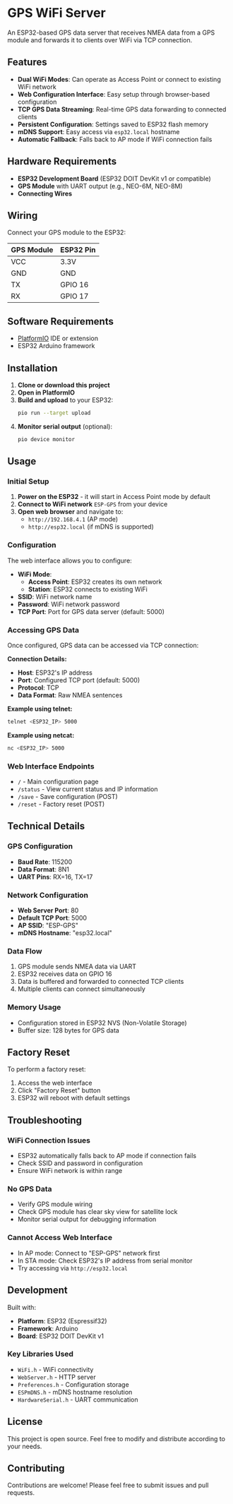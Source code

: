 # GPS WiFi Server

An ESP32-based GPS data server that receives NMEA data from a GPS module and forwards it to clients over WiFi via TCP connection.

## Features

- **Dual WiFi Modes**: Can operate as Access Point or connect to existing WiFi network
- **Web Configuration Interface**: Easy setup through browser-based configuration
- **TCP GPS Data Streaming**: Real-time GPS data forwarding to connected clients
- **Persistent Configuration**: Settings saved to ESP32 flash memory
- **mDNS Support**: Easy access via `esp32.local` hostname
- **Automatic Fallback**: Falls back to AP mode if WiFi connection fails

## Hardware Requirements

- **ESP32 Development Board** (ESP32 DOIT DevKit v1 or compatible)
- **GPS Module** with UART output (e.g., NEO-6M, NEO-8M)
- **Connecting Wires**

## Wiring

Connect your GPS module to the ESP32:

| GPS Module | ESP32 Pin |
|------------|-----------|
| VCC        | 3.3V      |
| GND        | GND       |
| TX         | GPIO 16   |
| RX         | GPIO 17   | (not required)

## Software Requirements

- [PlatformIO](https://platformio.org/) IDE or extension
- ESP32 Arduino framework

## Installation

1. **Clone or download this project**
2. **Open in PlatformIO**
3. **Build and upload** to your ESP32:
   ```bash
   pio run --target upload
   ```
4. **Monitor serial output** (optional):
   ```bash
   pio device monitor
   ```

## Usage

### Initial Setup

1. **Power on the ESP32** - it will start in Access Point mode by default
2. **Connect to WiFi network** `ESP-GPS` from your device
3. **Open web browser** and navigate to:
   - `http://192.168.4.1` (AP mode)
   - `http://esp32.local` (if mDNS is supported)

### Configuration

The web interface allows you to configure:

- **WiFi Mode**: 
  - **Access Point**: ESP32 creates its own network
  - **Station**: ESP32 connects to existing WiFi
- **SSID**: WiFi network name
- **Password**: WiFi network password  
- **TCP Port**: Port for GPS data server (default: 5000)

### Accessing GPS Data

Once configured, GPS data can be accessed via TCP connection:

**Connection Details:**
- **Host**: ESP32's IP address
- **Port**: Configured TCP port (default: 5000)
- **Protocol**: TCP
- **Data Format**: Raw NMEA sentences

**Example using telnet:**
```bash
telnet <ESP32_IP> 5000
```

**Example using netcat:**
```bash
nc <ESP32_IP> 5000
```

### Web Interface Endpoints

- `/` - Main configuration page
- `/status` - View current status and IP information
- `/save` - Save configuration (POST)
- `/reset` - Factory reset (POST)

## Technical Details

### GPS Configuration
- **Baud Rate**: 115200
- **Data Format**: 8N1
- **UART Pins**: RX=16, TX=17

### Network Configuration
- **Web Server Port**: 80
- **Default TCP Port**: 5000
- **AP SSID**: "ESP-GPS"
- **mDNS Hostname**: "esp32.local"

### Data Flow
1. GPS module sends NMEA data via UART
2. ESP32 receives data on GPIO 16
3. Data is buffered and forwarded to connected TCP clients
4. Multiple clients can connect simultaneously

### Memory Usage
- Configuration stored in ESP32 NVS (Non-Volatile Storage)
- Buffer size: 128 bytes for GPS data

## Factory Reset

To perform a factory reset:
1. Access the web interface
2. Click "Factory Reset" button
3. ESP32 will reboot with default settings

## Troubleshooting

### WiFi Connection Issues
- ESP32 automatically falls back to AP mode if connection fails
- Check SSID and password in configuration
- Ensure WiFi network is within range

### No GPS Data
- Verify GPS module wiring
- Check GPS module has clear sky view for satellite lock
- Monitor serial output for debugging information

### Cannot Access Web Interface
- In AP mode: Connect to "ESP-GPS" network first
- In STA mode: Check ESP32's IP address from serial monitor
- Try accessing via `http://esp32.local`

## Development

Built with:
- **Platform**: ESP32 (Espressif32)
- **Framework**: Arduino
- **Board**: ESP32 DOIT DevKit v1

### Key Libraries Used
- `WiFi.h` - WiFi connectivity
- `WebServer.h` - HTTP server
- `Preferences.h` - Configuration storage
- `ESPmDNS.h` - mDNS hostname resolution
- `HardwareSerial.h` - UART communication

## License

This project is open source. Feel free to modify and distribute according to your needs.

## Contributing

Contributions are welcome! Please feel free to submit issues and pull requests.